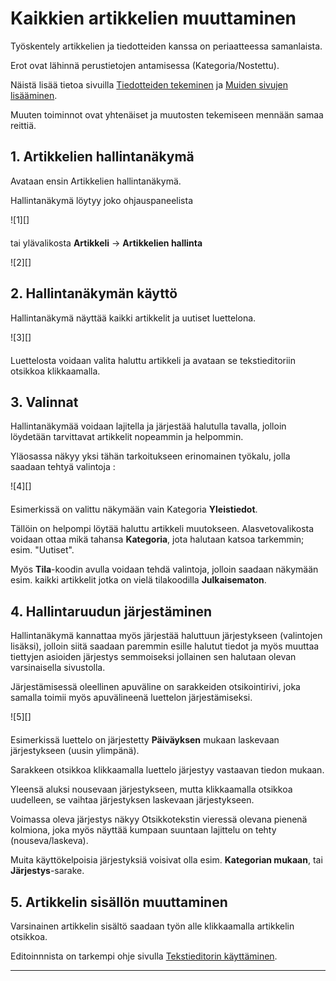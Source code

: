 # Kaikkien artikkelien muuttaminen

Työskentely artikkelien ja tiedotteiden kanssa on periaatteessa samanlaista.

Erot ovat lähinnä perustietojen antamisessa (Kategoria/Nostettu).

Näistä lisää tietoa sivuilla [Tiedotteiden tekeminen][21] ja [Muiden sivujen lisääminen][22].

Muuten toiminnot ovat yhtenäiset ja muutosten tekemiseen mennään samaa reittiä.


## 1. Artikkelien hallintanäkymä

Avataan ensin Artikkelien hallintanäkymä.

Hallintanäkymä löytyy joko ohjauspaneelista

<figure class="fig-n" style="margin:0 0 20px 0">
![1][]
</figure>

tai ylävalikosta __Artikkeli__  ->  __Artikkelien hallinta__

<figure class="fig-n" style="margin:0 0 20px 0">
![2][]
</figure>


## 2. Hallintanäkymän käyttö

Hallintanäkymä näyttää kaikki artikkelit ja uutiset luettelona.

<figure class="fig-n border" style="margin:0 0 20px 0">
![3][]
</figure>

Luettelosta voidaan valita haluttu artikkeli ja avataan se tekstieditoriin otsikkoa klikkaamalla.


## 3. Valinnat

Hallintanäkymää voidaan lajitella ja järjestää halutulla tavalla, jolloin löydetään tarvittavat
artikkelit nopeammin ja helpommin.

Yläosassa näkyy yksi tähän tarkoitukseen erinomainen työkalu, jolla saadaan tehtyä valintoja :

<figure class="fig-n border" style="margin:0 0 20px 0">
![4][]
</figure>

Esimerkissä on valittu näkymään vain Kategoria __Yleistiedot__.

Tällöin on helpompi löytää haluttu artikkeli muutokseen. Alasvetovalikosta voidaan ottaa mikä
tahansa __Kategoria__, jota halutaan katsoa tarkemmin; esim. "Uutiset".

Myös __Tila__-koodin avulla voidaan tehdä valintoja, jolloin saadaan näkymään esim. kaikki
artikkelit jotka on vielä tilakoodilla __Julkaisematon__.

## 4. Hallintaruudun järjestäminen

Hallintanäkymä kannattaa myös järjestää haluttuun järjestykseen (valintojen lisäksi),
jolloin siitä saadaan paremmin esille halutut tiedot ja myös muuttaa tiettyjen asioiden
järjestys semmoiseksi jollainen sen halutaan olevan varsinaisella sivustolla.

Järjestämisessä oleellinen apuväline on sarakkeiden otsikointirivi, joka samalla toimii myös
apuvälineenä luettelon järjestämiseksi.

<figure class="fig-n border" style="margin:0 0 20px 0">
![5][]
</figure>

Esimerkissä luettelo on järjestetty __Päiväyksen__ mukaan laskevaan järjestykseen (uusin ylimpänä).

Sarakkeen otsikkoa klikkaamalla luettelo järjestyy vastaavan tiedon mukaan.

Yleensä aluksi nousevaan järjestykseen, mutta klikkaamalla otsikkoa uudelleen, se vaihtaa
järjestyksen laskevaan järjestykseen.

Voimassa oleva järjestys näkyy Otsikkotekstin vieressä olevana pienenä kolmiona, joka myös
näyttää kumpaan suuntaan lajittelu on tehty (nouseva/laskeva).

Muita käyttökelpoisia järjestyksiä voisivat olla esim. __Kategorian mukaan__, tai __Järjestys__-sarake.


## 5. Artikkelin sisällön muuttaminen

Varsinainen artikkelin sisältö saadaan työn alle klikkaamalla artikkelin otsikkoa.

Editoinnnista on tarkempi ohje sivulla [Tekstieditorin käyttäminen][23].

----


[1]: kuvat/kuva23.png "Ruutumalli toiminnosta"
[2]: kuvat/kuva24.png "Ruutumalli valikoiden kautta"
[3]: kuvat/kuva25.png "Ruutumalli hallintaikkunasta"
[4]: kuvat/kuva26.png "Ruutumalli valinnoista"
[5]: kuvat/kuva28.png "Ruutumalli sarakeotsikoista"
[21]: pages/uutisten-lisaaminen.md
[22]: pages/sivujen-lisaaminen.md
[23]: pages/tekstieditorin-kaytto.md
